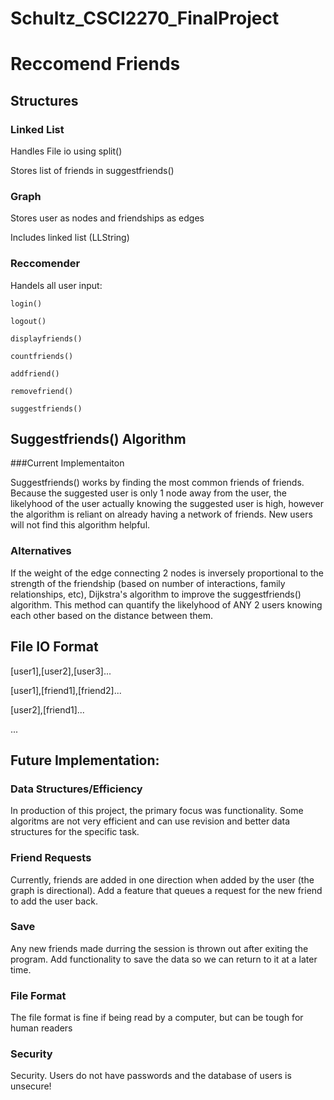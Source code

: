 # Schultz_CSCI2270_FinalProject
# Reccomend Friends

## Structures

### Linked List

Handles File io using split()

Stores list of friends in suggestfriends()

### Graph

Stores user as nodes and friendships as edges

Includes linked list (LLString)

### Reccomender

Handels all user input:

    login()

    logout()

    displayfriends()

    countfriends()

    addfriend()

    removefriend()

    suggestfriends()

## Suggestfriends() Algorithm

###Current Implementaiton

Suggestfriends() works by finding the most common friends of friends.  Because the suggested user is only 1 node away from the user, the likelyhood of the user actually knowing the suggested user is high, however the algorithm is reliant on already having a network of friends.  New users will not find this algorithm helpful.

### Alternatives

If the weight of the edge connecting 2 nodes is inversely proportional to the strength of the friendship (based on number of interactions, family relationships, etc), Dijkstra's algorithm to improve the suggestfriends() algorithm.  This method can quantify the likelyhood of ANY 2 users knowing each other based on the distance between them.

## File IO Format

[user1],[user2],[user3]...

[user1],[friend1],[friend2]...

[user2],[friend1]...

...


## Future Implementation:

### Data Structures/Efficiency

In production of this project, the primary focus was functionality.  Some algoritms are not very efficient and can use revision and better data structures for the specific task.

### Friend Requests

Currently, friends are added in one direction when added by the user (the graph is directional).
Add a feature that queues a request for the new friend to add the user back.

### Save

Any new friends made durring the session is thrown out after exiting the program.  Add functionality to save the data so we can return to it at a later time.

### File Format
The file format is fine if being read by a computer, but can be tough for human readers

### Security

Security.  Users do not have passwords and the database of users is unsecure!
